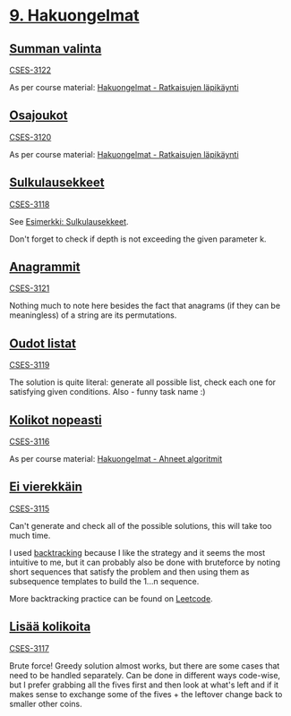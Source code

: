 # [9. Hakuongelmat](https://tira.mooc.fi/syksy-2024/osa9/#ahneet-algoritmit)

## [Summan valinta](getsum.py)

[CSES-3122](https://cses.fi/tira24s/task/3122)

As per course material: [Hakuongelmat - Ratkaisujen läpikäynti](https://tira.mooc.fi/syksy-2024/osa9/#ratkaisujen-l%C3%A4pik%C3%A4ynti)

## [Osajoukot](subsets.py)

[CSES-3120](https://cses.fi/tira24s/task/3120)

As per course material: [Hakuongelmat - Ratkaisujen läpikäynti](https://tira.mooc.fi/syksy-2024/osa9/#ratkaisujen-l%C3%A4pik%C3%A4ynti)

## [Sulkulausekkeet](brackets.py)

[CSES-3118](https://cses.fi/tira24s/task/3118)

See [Esimerkki: Sulkulausekkeet](https://tira.mooc.fi/syksy-2024/osa9/#esimerkki-sulkulausekkeet).

Don't forget to check if depth is not exceeding the given parameter k.

## [Anagrammit](anagrams.py)

[CSES-3121](https://cses.fi/tira24s/task/3121)

Nothing much to note here besides the fact that anagrams (if they can be meaningless) of a string are its permutations.

## [Oudot listat](oddlist.py)

[CSES-3119](https://cses.fi/tira24s/task/3119)

The solution is quite literal: generate all possible list, check each one for satisfying given conditions.
Also - funny task name :)

## [Kolikot nopeasti](fastcoin.py)

[CSES-3116](https://cses.fi/tira24s/task/3116)

As per course material:  [Hakuongelmat - Ahneet algoritmit](https://tira.mooc.fi/syksy-2024/osa9/#ahneet-algoritmit)

## [Ei vierekkäin](morediff.py)

[CSES-3115](https://cses.fi/tira24s/task/3115)

Can't generate and check all of the possible solutions, this will take too much time.

I used [backtracking](https://jeffe.cs.illinois.edu/teaching/algorithms/book/02-backtracking.pdf) because I like the strategy and it seems the most intuitive to me, but it can probably also be done with bruteforce by noting short sequences that satisfy the problem and then using them as subsequence templates to build the 1...n sequence.

More backtracking practice can be found on [Leetcode](https://leetcode.com/problem-list/backtracking/).

## [Lisää kolikoita](morecoin.py)

[CSES-3117](https://cses.fi/tira24s/task/3117)

Brute force! Greedy solution almost works, but there are some cases that need to be handled separately.
Can be done in different ways code-wise, but I prefer grabbing all the fives first and then look at what's left and if it makes sense to exchange some of the fives + the leftover change back to smaller other coins.